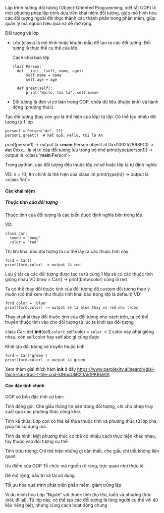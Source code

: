 Lập trình hướng đối tượng (Object-Oriented Programming, viết tắt OOP) là một phương pháp lập trình dựa trên khái niệm đối tượng, giúp mô hình hóa các đối tượng ngoài đời thực thành các thành phần trong phần mềm, giúp quản lý mã nguồn hiệu quả và dễ mở rộng.

Đối tượng và lớp

- Lớp (class) là mô hình hoặc khuôn mẫu để tạo ra các đối tượng. Đối tượng là thực thể cụ thể của lớp.

  Cách khai báo lớp
  ```
  class Person:
    def __init__(self, name, age):
        self.name = name
        self.age = age

    def greet(self):
        print("Hello, tôi là", self.name)
  ```
- Đối tượng là đơn vị cơ bản trong OOP, chứa dữ liệu (thuộc tính) và hành động (phương thức).

Tạo đối tượng (hay còn gọi là thể hiện của lớp) từ lớp. Có thể tạo nhiều đối tượng từ 1 lớp

```
person1 = Person("An", 22)
person1.greet()  # Kết quả: Hello, tôi là An
```
print(person1) -> output là <__main__.Person object at 0xx0002528989C0..> #at 0xxx... là vị trí của đối tượng lưu trong bộ nhớ
print(type(person1)) -> output là <class '__main__.Person'>

Trong python, các đối tượng đều thuộc lớp cơ sở hoặc lớp ta tự định nghĩa

VD: n = 10; #n chính là thể hiện của class int
print(type(n)) -> output là <class 'int'>

#### Các khái niệm
##### Thuộc tính của đối tượng
Thuộc tính của đối tượng là các biến được định nghĩa bên trong lớp

VD:
```
class Car:
  sound = "beep"
  color = "red"
```
Thì khi khai báo đối tượng ta có thể lấy ra các thuộc tính này
```
ford = Car()
print(ford.color) -> output là red
```
Lưu ý tất cả các đối tượng được tạo ra từ cùng 1 lớp sẽ có các thuộc tính giống nhau
VD bmw = Car() -> print(bmw.color) cũng là red


Ta có thể thay đổi thuộc tính của đối tượng để custom đối tượng theo ý muốn (có thể xem như thuộc tính khai báo trong lớp là default)
VD:
```
ford.color = 'blue'
print(ford.color) -> output sẽ là blue thay vì red như trước
```


Thay vì phải thay đổi thuộc tính của đối tượng như cách trên, ta có thể truyền thuộc tính vào cho đối tượng từ lúc ta khởi tạo đối tượng


class Car:
  def __init__(self,`color`):
    self.color = `color` -> 2 color này phải giống nhau, còn self.color hay self.abc gì cũng được

Khời tạo đối tượng và truyền thuộc tính
```
ford = Car('green')
print(ford.color) -> output là green
```

Xem thêm giải thích hàm __init__ ở đây https://www.perplexity.ai/search/giai-thich-cau-truc-1-file-cod-ktHndOljR2.1AkfPKKk91A


#### Các đặc tính chính

OOP có bốn đặc tính cơ bản:

Tính đóng gói: Che giấu thông tin bên trong đối tượng, chỉ cho phép truy xuất qua các phương thức công khai.

Tính kế thừa: Lớp con có thể kế thừa thuộc tính và phương thức từ lớp cha, giúp tái sử dụng mã.

Tính đa hình: Một phương thức có thể có nhiều cách thực hiện khác nhau, tùy thuộc vào đối tượng cụ thể.

Tính trừu tượng: Chỉ thể hiện những gì cần thiết, che giấu chi tiết không liên quan.

Ưu điểm của OOP
Tổ chức mã nguồn rõ ràng, trực quan như thực tế

Dễ mở rộng, bảo trì và tái sử dụng

Tối ưu hóa quá trình phát triển phần mềm, giảm trùng lặp

Ví dụ minh họa
Lớp "Người" với thuộc tính (họ tên, tuổi) và phương thức (nói, đi lại). Từ lớp này, có thể tạo các đối tượng là từng người cụ thể với dữ liệu riêng biệt, nhưng cùng cách hoạt động chung
